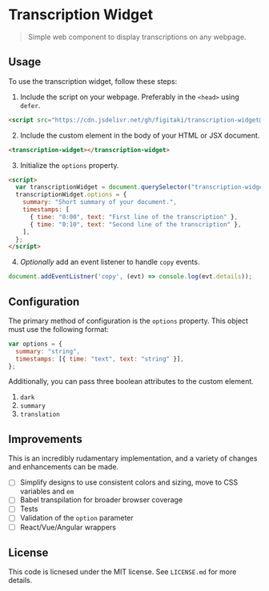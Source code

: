 # Transcription Widget

> Simple web component to display transcriptions on any webpage.

## Usage

To use the transcription widget, follow these steps:

1. Include the script on your webpage. Preferably in the `<head>` using `defer`.

```html
<script src="https://cdn.jsdelivr.net/gh/figitaki/transcription-widget@0.0.1/main.js" defer></script>
```

2. Include the custom element in the body of your HTML or JSX document.

```html
<transcription-widget></transcription-widget>
```

3. Initialize the `options` property.

```html
<script>
  var transcriptionWidget = document.querySelector("transcription-widget");
  transcriptionWidget.options = {
    summary: "Short summary of your document.",
    timestamps: [
      { time: "0:00", text: "First line of the transcription" },
      { time: "0:10", text: "Second line of the transcription" },
    ],
  };
</script>
```

4. *Optionally* add an event listener to handle `copy` events.

```js
document.addEventListner('copy', (evt) => console.log(evt.details));
```

## Configuration

The primary method of configuration is the `options` property. This object must
use the following format:

```js
var options = {
  summary: "string",
  timestamps: [{ time: "text", text: "string" }],
};
```

Additionally, you can pass three boolean attributes to the custom element.

1. `dark`
2. `summary`
3. `translation`

## Improvements

This is an incredibly rudamentary implementation, and a variety of changes and
enhancements can be made.

- [ ] Simplify designs to use consistent colors and sizing, move to CSS variables and `em`
- [ ] Babel transpilation for broader browser coverage
- [ ] Tests
- [ ] Validation of the `option` parameter
- [ ] React/Vue/Angular wrappers

## License

This code is licnesed under the MIT license. See `LICENSE.md` for more details.
